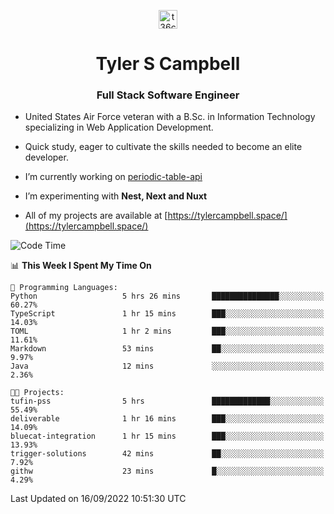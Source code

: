 <p align="center">
<a href="https://www.linkedin.com/in/t36campbell" target="blank"><img align="center" src="https://ik.imagekit.io/t36campbell/Portfolio/linkedin.png.original_m8bbGgPh6.png" alt="t36campbell" height="30" width="30" /></a>
</p>
<h1 align="center">Tyler S Campbell</h1>
<h3 align="center">Full Stack Software Engineer</h3>

* United States Air Force veteran with a B.Sc. in Information Technology specializing in Web Application Development. 

* Quick study, eager to cultivate the skills needed to become an elite developer.

* I’m currently working on [periodic-table-api](https://github.com/t36campbell/periodic-table-api)

* I’m experimenting with **Nest, Next and Nuxt**

* All of my projects are available at [https://tylercampbell.space/](https://tylercampbell.space/)

<!--START_SECTION:waka-->
![Code Time](http://img.shields.io/badge/Code%20Time-1%2C795%20hrs%2010%20mins-blue)

📊 **This Week I Spent My Time On** 

```text
💬 Programming Languages: 
Python                   5 hrs 26 mins       ███████████████░░░░░░░░░░   60.27% 
TypeScript               1 hr 15 mins        ███░░░░░░░░░░░░░░░░░░░░░░   14.03% 
TOML                     1 hr 2 mins         ███░░░░░░░░░░░░░░░░░░░░░░   11.61% 
Markdown                 53 mins             ██░░░░░░░░░░░░░░░░░░░░░░░   9.97% 
Java                     12 mins             ░░░░░░░░░░░░░░░░░░░░░░░░░   2.36%

🐱‍💻 Projects: 
tufin-pss                5 hrs               █████████████░░░░░░░░░░░░   55.49% 
deliverable              1 hr 16 mins        ███░░░░░░░░░░░░░░░░░░░░░░   14.09% 
bluecat-integration      1 hr 15 mins        ███░░░░░░░░░░░░░░░░░░░░░░   13.93% 
trigger-solutions        42 mins             ██░░░░░░░░░░░░░░░░░░░░░░░   7.92% 
githw                    23 mins             █░░░░░░░░░░░░░░░░░░░░░░░░   4.29%

```


 Last Updated on 16/09/2022 10:51:30 UTC
<!--END_SECTION:waka-->
